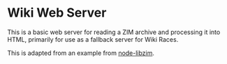 # Wiki Web Server

This is a basic web server for reading a ZIM archive and processing it into HTML, primarily for use as a fallback server for Wiki Races.

This is adapted from an example from [node-libzim](https://github.com/openzim/node-libzim).